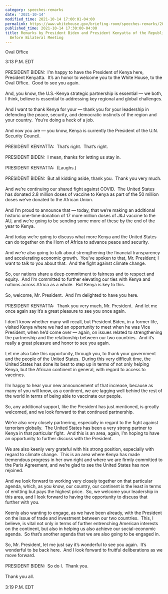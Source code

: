 ```yaml
---
category: speeches-remarks
date: '2021-10-14'
modified_time: 2021-10-14 17:00:01-04:00
permalink: https://www.whitehouse.gov/briefing-room/speeches-remarks/2021/10/14/remarks-by-president-biden-and-president-kenyatta-of-the-republic-of-kenya-before-bilateral-meeting/
published_time: 2021-10-14 17:30:00-04:00
title: Remarks by President Biden and President Kenyatta of the Republic of Kenya
  Before Bilateral Meeting
---
```

 
Oval Office

3:13 P.M. EDT  
   
PRESIDENT BIDEN:  I’m happy to have the President of Kenya here,
President Kenyatta.  It’s an honor to welcome you to the White House, to
the Oval Office.  Good to see you again.  
   
And, you know, the U.S.-Kenya strategic partnership is essential — we
both, I think, believe is essential to addressing key regional and
global challenges.  
   
And I want to thank Kenya for your — thank you for your leadership in
defending the peace, security, and democratic instincts of the region
and your country.  You’re doing a heck of a job.   
   
And now you are — you know, Kenya is currently the President of the U.N.
Security Council.   
   
PRESIDENT KENYATTA:  That’s right.  That’s right.  
   
PRESIDENT BIDEN:  I mean, thanks for letting us stay in.  
   
PRESIDENT KENYATTA:  (Laughs.)   
   
PRESIDENT BIDEN:  But all kidding aside, thank you.  Thank you very
much.   
   
And we’re continuing our shared fight against COVID.  The United States
has donated 2.8 million doses of vaccine to Kenya as part of the 50
million doses we’ve donated to the African Union.   
   
And I’m proud to announce that — today, that we’re making an additional
historic one-time donation of 17 more million doses of J&J vaccine to
the AU, and we’re going to be sending some more of these by the end of
the year to Kenya.  
   
And today we’re going to discuss what more Kenya and the United States
can do together on the Horn of Africa to advance peace and security.  
   
And we’re also going to talk about strengthening the financial
transparency and accelerating economic growth.  You’ve spoken to that,
Mr. President; I want to talk to you about that.  And the fight against
climate change.  
   
So, our nations share a deep commitment to fairness and to respect and
equity.  And I’m committed to further elevating our ties with Kenya and
nations across Africa as a whole.  But Kenya is key to this.  
   
So, welcome, Mr. President.  And I’m delighted to have you here.  
   
PRESIDENT KENYATTA:  Thank you very much, Mr. President.  And let me
once again say it’s a great pleasure to see you once again.  
   
I don’t know whether many will recall, but President Biden, in a former
life, visited Kenya where we had an opportunity to meet when he was Vice
President, when he’d come over — again, on issues related to
strengthening the partnership and the relationship between our two
countries.  And it’s really a great pleasure and honor to see you
again.  
   
Let me also take this opportunity, through you, to thank your government
and the people of the United States.  During this very difficult time,
the United States has done its best to step up in terms of not only
helping Kenya, but the African continent in general, with regard to
access to vaccines.  
   
I’m happy to hear your new announcement of that increase, because as
many of you will know, as a continent, we are lagging well behind the
rest of the world in terms of being able to vaccinate our people.   
   
So, any additional support, like the President has just mentioned, is
greatly welcomed, and we look forward to that continued partnership.   
   
We’re also very closely partnering, especially in regard to the fight
against terrorism globally.  The United States has been a very strong
partner to Kenya in that particular fight.  And this is an area, again,
I’m hoping to have an opportunity to further discuss with the
President.   
   
We are also keenly very grateful with his strong position, especially
with regard to climate change.  This is an area where Kenya has made
tremendous progress in her own right and where we are firmly committed
to the Paris Agreement, and we’re glad to see the United States has now
rejoined.   
   
And we look forward to working very closely together on that particular
agenda, which, as you know, our country, our continent is the least in
terms of emitting but pays the highest price.  So, we welcome your
leadership in this area, and I look forward to having the opportunity to
discuss that further with you.  
   
Keenly also wanting to engage, as we have been already, with the
President on the issue of trade and investment between our two
countries.  This, I believe, is vital not only in terms of further
entrenching American interests on the continent, but also in helping us
also achieve our social-economic agenda.  So that’s another agenda that
we are also going to be engaged in.  
   
So, Mr. President, let me just say it’s wonderful to see you again. 
It’s wonderful to be back here.  And I look forward to fruitful
deliberations as we move forward.   
   
PRESIDENT BIDEN:  So do I.  Thank you.  
   
Thank you all.  
   
3:19 P.M. EDT
